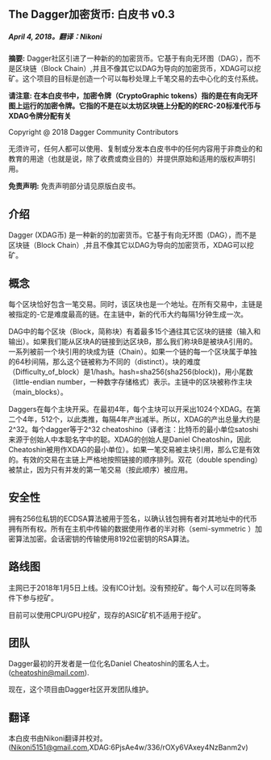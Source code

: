 ## The Dagger加密货币: 白皮书 v0.3

##### April 4, 2018。翻译：Nikoni

**摘要:** Dagger社区引进了一种新的的加密货币。它基于有向无环图（DAG），而不是区块链（Block Chain）,并且不像其它以DAG为导向的加密货币，XDAG可以挖矿。这个项目的目标是创造一个可以每秒处理上千笔交易的去中心化的支付系统。

**请注意: 在本白皮书中，加密令牌（CryptoGraphic tokens）指的是在有向无环图上运行的加密令牌。它指的不是在以太坊区块链上分配的的ERC-20标准代币与XDAG令牌分配有关**

Copyright @ 2018 Dagger Community Contributors

无须许可，任何人都可以使用、复制或分发本白皮书中的任何内容用于非商业的和教育的用途（也就是说，除了收费或商业目的）并提供原始和适用的版权声明引用。

**免责声明:** 免责声明部分请见原版白皮书。

## 介绍
Dagger (XDAG币) 是一种新的的加密货币。它基于有向无环图（DAG），而不是区块链（Block Chain）,并且不像其它以DAG为导向的加密货币，XDAG可以挖矿。

## 概念
每个区块恰好包含一笔交易。同时，该区块也是一个地址。在所有交易中，主链是被指定的-它是难度最高的链。在主链中，新的代币大约每隔1分钟生成一次。

DAG中的每个区块（Block，简称块）有着最多15个通往其它区块的链接（输入和输出）。如果我们能从区块A的链接到达区块B，那么我们称块B是被块A引用的。一系列被前一个块引用的块成为链（Chain）。如果一个链的每一个区块属于单独的64秒间隔，那么这个链被称为不同的（distinct）。块的难度（Difficulty_of_block）是1/hash。hash=sha256(sha256(block))，用小尾数（little-endian number，一种数字存储格式）表示。主链中的区块被称作主块（main_blocks）。

Daggers在每个主块开采。在最初4年，每个主块可以开采出1024个XDAG。在第二个4年，512个，以此类推，每隔4年产出减半。所以，XDAG的产出总量大约是2^32。每个dagger等于2^32 cheatoshino（译者注：比特币的最小单位satoshi来源于创始人中本聪名字中的聪。XDAG的创始人是Daniel Cheatoshin，因此Cheatoshin被用作XDAG的最小单位）。如果一笔交易被主块引用，那么它是有效的。有效的交易在主链上严格地按照链接的顺序排列。双花（double spending）被禁止，因为只有并发的第一笔交易（按此顺序）被应用。

## 安全性
拥有256位私钥的ECDSA算法被用于签名，以确认钱包拥有者对其地址中的代币拥有所有权。所有在主机中传输的数据使用作者的半对称（semi-symmetric ）加密算法加密。会话密钥的传输使用8192位密钥的RSA算法。


## 路线图
主网已于2018年1月5日上线。没有ICO计划。没有预挖矿。每个人可以在同等条件下参与挖矿。

目前可以使用CPU/GPU挖矿，现存的ASIC矿机不适用于挖矿。

## 团队
Dagger最初的开发者是一位化名Daniel Cheatoshin的匿名人士。
(cheatoshin@mail.com).

现在，这个项目由Dagger社区开发团队维护。

## 翻译
本白皮书由Nikoni翻译并校对。(Nikoni5151@gmail.com,XDAG:6PjsAe4w/336/rOXy6VAxey4NzBanm2v)
